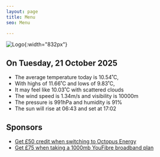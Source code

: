 ```yaml
---
layout: page
title: Menu
seo: Menu

---
```


![Logo](/images/logo.jpg){:width="832px"}

<!-- weather_marker starts -->
## On Tuesday, 21 October 2025

- The average temperature today is 10.54˚C,
- With highs of 11.66˚C and lows of 9.83˚C,
- It may feel like 10.03˚C with scattered clouds
- The wind speed is 1.34m/s and visibility is 10000m
- The pressure is 991hPa and humidity is 91%
- The sun will rise at 06:43 and set at 17:02

<!-- weather_marker ends -->

## Sponsors

- [Get £50 credit when switching to Octopus Energy](https://bit.ly/3oD1nnS)
- [Get £75 when taking a 1000mb YouFibre broadband plan](https://aklam.io/91zWhU?)
